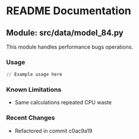 # README Documentation

## Module: src/data/model_84.py

This module handles performance bugs operations.

### Usage

```python
// Example usage here
```

### Known Limitations

- Same calculations repeated CPU waste

### Recent Changes

- Refactored in commit c0ac9a19
